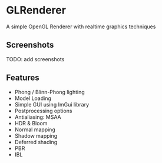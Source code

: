 # GLRenderer
A simple OpenGL Renderer with realtime graphics techniques 

## Screenshots 
TODO: add screenshots 

## Features 
* Phong / Blinn-Phong lighting
* Model Loading
* Simple GUI using ImGui library
* Postprocessing options
* Antialiasing: MSAA
* HDR & Bloom
* Normal mapping
* Shadow mapping
* Deferred shading
* PBR
* IBL 
